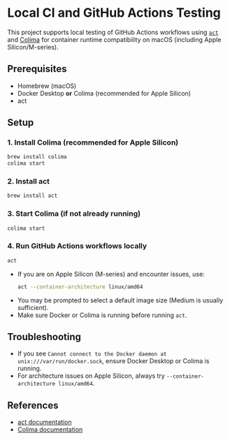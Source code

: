 # Local CI and GitHub Actions Testing

This project supports local testing of GitHub Actions workflows using [`act`](https://github.com/nektos/act) and [Colima](https://github.com/abiosoft/colima) for container runtime compatibility on macOS (including Apple Silicon/M-series).

## Prerequisites
- Homebrew (macOS)
- Docker Desktop **or** Colima (recommended for Apple Silicon)
- act

## Setup

### 1. Install Colima (recommended for Apple Silicon)
```sh
brew install colima
colima start
```

### 2. Install act
```sh
brew install act
```

### 3. Start Colima (if not already running)
```sh
colima start
```

### 4. Run GitHub Actions workflows locally
```sh
act
```
- If you are on Apple Silicon (M-series) and encounter issues, use:
  ```sh
  act --container-architecture linux/amd64
  ```
- You may be prompted to select a default image size (Medium is usually sufficient).
- Make sure Docker or Colima is running before running `act`.

## Troubleshooting
- If you see `Cannot connect to the Docker daemon at unix:///var/run/docker.sock`, ensure Docker Desktop or Colima is running.
- For architecture issues on Apple Silicon, always try `--container-architecture linux/amd64`.

## References
- [act documentation](https://github.com/nektos/act)
- [Colima documentation](https://github.com/abiosoft/colima)
